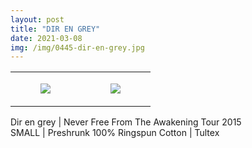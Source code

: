 ```yaml
---
layout: post
title: "DIR EN GREY"
date: 2021-03-08
img: /img/0445-dir-en-grey.jpg
---
```




<table style="width:100%;"><tr><td style="vertical-align:top;">
      <figure class="tmblr-full" data-orig-height="2048" data-orig-width="1365" data-orig-src="https://concertshirts.netlify.app/shirts/0445/0445-01.jpg"><img src="https://64.media.tumblr.com/1130a8381df1ea973a3de78c22649063/861dc0f8918d4fdd-48/s540x810/6a87fb57681e6999632de0a4da50b71d20b83065.jpg" data-orig-height="2048" data-orig-width="1365" data-orig-src="https://concertshirts.netlify.app/shirts/0445/0445-01.jpg"/></figure></td>
    <td style="vertical-align:top;">
      <figure class="tmblr-full" data-orig-height="2048" data-orig-width="1365" data-orig-src="https://concertshirts.netlify.app/shirts/0445/0445-02.jpg"><img src="https://64.media.tumblr.com/8f76631ec53616b316d558a5de629ecb/861dc0f8918d4fdd-ee/s540x810/67bc1983ff3592cc0972149215727eea2474ee10.jpg" data-orig-height="2048" data-orig-width="1365" data-orig-src="https://concertshirts.netlify.app/shirts/0445/0445-02.jpg"/></figure></td>
  </tr></table><p>
  Dir en grey | Never Free From The Awakening Tour 2015<br/>SMALL | Preshrunk 100% Ringspun Cotton | Tultex
</p>
